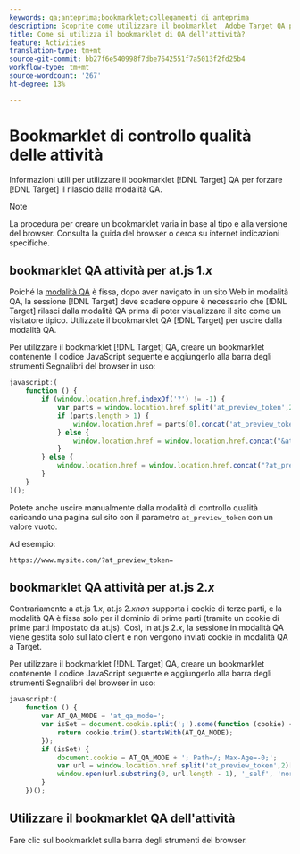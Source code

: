 ```yaml
---
keywords: qa;anteprima;bookmarklet;collegamenti di anteprima
description: Scoprite come utilizzare il bookmarklet  Adobe Target QA per forzare Target a rilasciarvi dalla modalità QA.
title: Come si utilizza il bookmarklet di QA dell'attività?
feature: Activities
translation-type: tm+mt
source-git-commit: bb27f6e540998f7dbe7642551f7a5013f2fd25b4
workflow-type: tm+mt
source-wordcount: '267'
ht-degree: 13%

---
```



# Bookmarklet di controllo qualità delle attività

Informazioni utili per utilizzare il bookmarklet [!DNL Target] QA per forzare [!DNL Target] il rilascio dalla modalità QA.

>[!NOTE]
>
>La procedura per creare un bookmarklet varia in base al tipo e alla versione del browser. Consulta la guida del browser o cerca su internet indicazioni specifiche.

## bookmarklet QA attività per at.js 1.*x*

Poiché la [modalità QA](/help/c-activities/c-activity-qa/activity-qa.md) è fissa, dopo aver navigato in un sito Web in modalità QA, la sessione [!DNL Target] deve scadere oppure è necessario che [!DNL Target] rilasci dalla modalità QA prima di poter visualizzare il sito come un visitatore tipico. Utilizzate il bookmarklet QA [!DNL Target] per uscire dalla modalità QA.

Per utilizzare il bookmarklet [!DNL Target] QA, creare un bookmarklet contenente il codice JavaScript seguente e aggiungerlo alla barra degli strumenti Segnalibri del browser in uso:

```javascript
javascript:(
    function () {
        if (window.location.href.indexOf('?') != -1) {
            var parts = window.location.href.split('at_preview_token',2);
            if (parts.length > 1) {
                window.location.href = parts[0].concat('at_preview_token=');
            } else {
                window.location.href = window.location.href.concat("&at_preview_token=")
            }
        } else {
            window.location.href = window.location.href.concat("?at_preview_token=")
        }
    }
)();
```

Potete anche uscire manualmente dalla modalità di controllo qualità caricando una pagina sul sito con il parametro `at_preview_token` con un valore vuoto.

Ad esempio:

`https://www.mysite.com/?at_preview_token=`

## bookmarklet QA attività per at.js 2.*x*

Contrariamente a at.js 1.*x*, at.js 2.*xnon* supporta i cookie di terze parti, e la modalità QA è fissa solo per il dominio di prime parti (tramite un cookie di prime parti impostato da at.js). Così, in at.js 2.*x*, la sessione in modalità QA viene gestita solo sul lato client e non vengono inviati cookie in modalità QA a Target.

Per utilizzare il bookmarklet [!DNL Target] QA, creare un bookmarklet contenente il codice JavaScript seguente e aggiungerlo alla barra degli strumenti Segnalibri del browser in uso:

```javascript
javascript:(
    function () {
        var AT_QA_MODE = 'at_qa_mode=';
        var isSet = document.cookie.split(';').some(function (cookie) {
            return cookie.trim().startsWith(AT_QA_MODE);
        });
        if (isSet) {
            document.cookie = AT_QA_MODE + '; Path=/; Max-Age=-0;';
            var url = window.location.href.split('at_preview_token',2)[0];
            window.open(url.substring(0, url.length - 1), '_self', 'noreferrer');
        }
    })();
```

## Utilizzare il bookmarklet QA dell&#39;attività

Fare clic sul bookmarklet sulla barra degli strumenti del browser.

